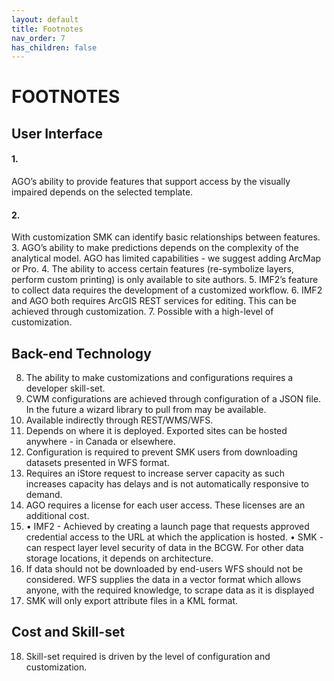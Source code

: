 ```yaml
---
layout: default
title: Footnotes
nav_order: 7
has_children: false
---
```

# FOOTNOTES

## User Interface<br>
#### 1. 
AGO’s ability to provide features that support access by the visually impaired depends on the selected template.
#### 2. 
With customization SMK can identify basic relationships between features.
3. AGO’s ability to make predictions depends on the complexity of the analytical model. AGO has limited capabilities - we suggest adding ArcMap or Pro.
4. The ability to access certain features (re-symbolize layers, perform custom printing) is only available to site authors.
5. IMF2’s feature to collect data requires the development of a customized workflow.
6. IMF2 and AGO both requires ArcGIS REST services for editing. This can be achieved through customization.
7. Possible with a high-level of customization.


## Back-end Technology<br>
8. The ability to make customizations and configurations requires a developer skill-set.
9. CWM configurations are achieved through configuration of a JSON file. In the future a wizard library to pull from may be available.
10. Available indirectly through REST/WMS/WFS.
11. Depends on where it is deployed. Exported sites can be hosted anywhere - in Canada or elsewhere.
12. Configuration is required to prevent SMK users from downloading datasets presented in WFS format.
13. Requires an iStore request to increase server capacity as such increases capacity has delays and is not automatically responsive to demand.
14. AGO requires a license for each user access. These licenses are an additional cost. 
15. • IMF2 - Achieved by creating a launch page that requests approved credential access to the URL at which the application is hosted. • SMK - can respect layer level security of data in the BCGW. For other data storage locations, it depends on architecture.
16. If data should not be downloaded by end-users WFS should not be considered. WFS supplies the data in a vector format which allows anyone, with the required knowledge, to scrape data as it is displayed
17. SMK will only export attribute files in a KML format.


## Cost and Skill-set
18. Skill-set required is driven by the level of configuration and customization.
